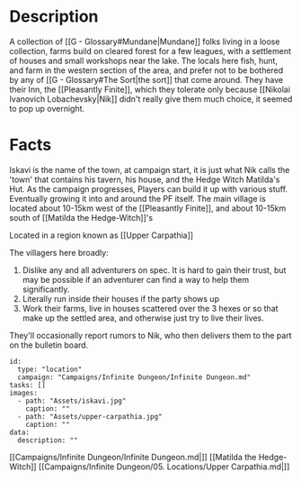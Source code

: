 
# Description

A collection of [[G - Glossary#Mundane|Mundane]] folks living in a loose collection, farms build on cleared forest for a few leagues, with a settlement of houses and small workshops near the lake. The locals here fish, hunt, and farm in the western section of the area, and prefer not to be bothered by any of [[G - Glossary#The Sort|the sort]] that come around. They have their Inn, the [[Pleasantly Finite]], which they tolerate only because [[Nikolai Ivanovich Lobachevsky|Nik]] didn't really give them much choice, it seemed to pop up overnight.

# Facts

Iskavi is the name of the town, at campaign start, it is just what Nik calls the 'town' that contains his tavern, his house, and the Hedge Witch Matilda's Hut. As the campaign progresses, Players can build it up with various stuff. Eventually growing it into and around the PF itself. The main village is located about 10-15km west of the [[Pleasantly Finite]], and about 10-15km south of [[Matilda the Hedge-Witch]]'s

Located in a region known as [[Upper Carpathia]]

The villagers here broadly:

1. Dislike any and all adventurers on spec. It is hard to gain their trust, but may be possible if an adventurer can find a way to help them significantly.
2. Literally run inside their houses if the party shows up
3. Work their farms, live in houses scattered over the 3 hexes or so that make up the settled area, and otherwise just try to live their lives.

They'll occasionally report rumors to Nik, who then delivers them to the part on the bulletin board.



```RpgManager4
id: 
  type: "location"
  campaign: "Campaigns/Infinite Dungeon/Infinite Dungeon.md"
tasks: []
images: 
  - path: "Assets/iskavi.jpg"
    caption: ""
  - path: "Assets/upper-carpathia.jpg"
    caption: ""
data: 
  description: ""
```


[[Campaigns/Infinite Dungeon/Infinite Dungeon.md|]]
[[Matilda the Hedge-Witch]]
[[Campaigns/Infinite Dungeon/05. Locations/Upper Carpathia.md|]]